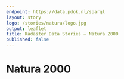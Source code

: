 ```yaml
---
endpoint: https://data.pdok.nl/sparql
layout: story
logo: /stories/natura/logo.jpg
output: leaflet
title: Kadaster Data Stories ― Natura 2000
published: false
---
```


# Natura 2000

<query data-endpoint="https://data.pdok.nl/sparql" data-query-ref="natura.rq" data-output="geo"></query>
